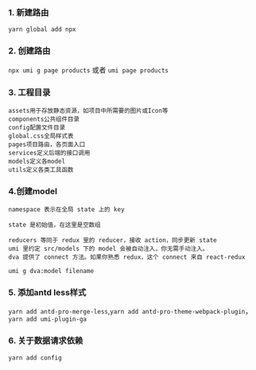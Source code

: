 ### 1. 新建路由
 `yarn global add npx`
### 2. 创建路由
`npx umi g page products` 或者 `umi page products`

### 3. 工程目录
    assets用于存放静态资源，如项目中所需要的图片或Icon等
    components公共组件目录
    config配置文件目录
    global.css全局样式表
    pages项目路由，各页面入口
    services定义后端的接口调用
    models定义各model
    utils定义各类工具函数
### 4.创建model
    namespace 表示在全局 state 上的 key

    state 是初始值，在这里是空数组

    reducers 等同于 redux 里的 reducer，接收 action，同步更新 state
    umi 里约定 src/models 下的 model 会被自动注入，你无需手动注入。
    dva 提供了 connect 方法。如果你熟悉 redux，这个 connect 来自 react-redux
`umi g dva:model filename`
### 5. 添加antd less样式
 `yarn add antd-pro-merge-less`,`yarn add antd-pro-theme-webpack-plugin`，`yarn add umi-plugin-ga`
### 6. 关于数据请求依赖
`yarn add config`
